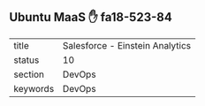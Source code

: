 ## Ubuntu MaaS :hand: fa18-523-84


|          |                                 |
| -------- | ------------------------------- |
| title    | Salesforce - Einstein Analytics | 
| status   | 10                              |
| section  | DevOps                          |
| keywords | DevOps                          |
